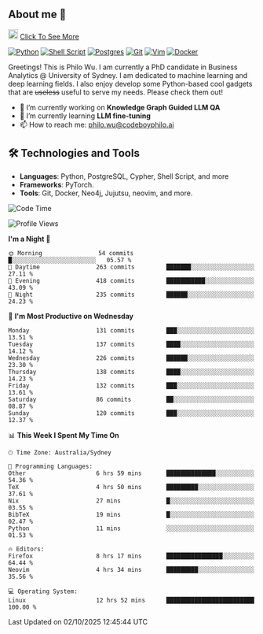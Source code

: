 ## About me 🤗

<a href="#"><img src="https://media.giphy.com/media/hvRJCLFzcasrR4ia7z/giphy.gif" width="20px" height="20px"></a> [Click To See More](https://codeboyphilo.github.io)

[![Python](https://img.shields.io/badge/python-3670A0?style=for-the-badge&logo=python&logoColor=ffdd54)](#)
[![Shell Script](https://img.shields.io/badge/shell_script-%23121011.svg?style=for-the-badge&logo=gnu-bash&logoColor=white)](#)
[![Postgres](https://img.shields.io/badge/postgres-%23316192.svg?style=for-the-badge&logo=postgresql&logoColor=white)](#)
[![Git](https://img.shields.io/badge/git-%23F05033.svg?style=for-the-badge&logo=git&logoColor=white)](#)
[![Vim](https://img.shields.io/badge/VIM-%2311AB00.svg?style=for-the-badge&logo=vim&logoColor=white)](#)
[![Docker](https://img.shields.io/badge/docker-%230db7ed.svg?style=for-the-badge&logo=docker&logoColor=white)](#)

Greetings! This is Philo Wu. I am currently a PhD candidate in Business Analytics \@ University of Sydney. I am dedicated to machine learning and deep learning fields. I also enjoy develop some Python-based cool gadgets that are ~~useless~~ useful to serve my needs. Please check them out!

- 🔭 I’m currently working on **Knowledge Graph Guided LLM QA**
- 🌱 I’m currently learning **LLM fine-tuning**
- 📫 How to reach me: philo.wu@codeboyphilo.ai

## 🛠 Technologies and Tools
- **Languages**: Python, PostgreSQL, Cypher, Shell Script, and more
- **Frameworks**: PyTorch.
- **Tools**: Git, Docker, Neo4j, Jujutsu, neovim, and more.

<!--START_SECTION:waka-->
![Code Time](http://img.shields.io/badge/Code%20Time-1%2C159%20hrs%2033%20mins-blue)

![Profile Views](http://img.shields.io/badge/Profile%20Views-0-blue)

**I'm a Night 🦉** 

```text
🌞 Morning                54 commits          █░░░░░░░░░░░░░░░░░░░░░░░░   05.57 % 
🌆 Daytime                263 commits         ███████░░░░░░░░░░░░░░░░░░   27.11 % 
🌃 Evening                418 commits         ███████████░░░░░░░░░░░░░░   43.09 % 
🌙 Night                  235 commits         ██████░░░░░░░░░░░░░░░░░░░   24.23 % 
```
📅 **I'm Most Productive on Wednesday** 

```text
Monday                   131 commits         ███░░░░░░░░░░░░░░░░░░░░░░   13.51 % 
Tuesday                  137 commits         ████░░░░░░░░░░░░░░░░░░░░░   14.12 % 
Wednesday                226 commits         ██████░░░░░░░░░░░░░░░░░░░   23.30 % 
Thursday                 138 commits         ████░░░░░░░░░░░░░░░░░░░░░   14.23 % 
Friday                   132 commits         ███░░░░░░░░░░░░░░░░░░░░░░   13.61 % 
Saturday                 86 commits          ██░░░░░░░░░░░░░░░░░░░░░░░   08.87 % 
Sunday                   120 commits         ███░░░░░░░░░░░░░░░░░░░░░░   12.37 % 
```


📊 **This Week I Spent My Time On** 

```text
🕑︎ Time Zone: Australia/Sydney

💬 Programming Languages: 
Other                    6 hrs 59 mins       ██████████████░░░░░░░░░░░   54.36 % 
TeX                      4 hrs 50 mins       █████████░░░░░░░░░░░░░░░░   37.61 % 
Nix                      27 mins             █░░░░░░░░░░░░░░░░░░░░░░░░   03.55 % 
BibTeX                   19 mins             █░░░░░░░░░░░░░░░░░░░░░░░░   02.47 % 
Python                   11 mins             ░░░░░░░░░░░░░░░░░░░░░░░░░   01.53 % 

🔥 Editors: 
Firefox                  8 hrs 17 mins       ████████████████░░░░░░░░░   64.44 % 
Neovim                   4 hrs 34 mins       █████████░░░░░░░░░░░░░░░░   35.56 % 

💻 Operating System: 
Linux                    12 hrs 52 mins      █████████████████████████   100.00 % 
```


 Last Updated on 02/10/2025 12:45:44 UTC
<!--END_SECTION:waka-->
